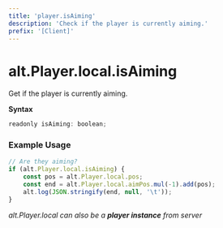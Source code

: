 ```yaml
---
title: 'player.isAiming'
description: 'Check if the player is currently aiming.'
prefix: '[Client]'
---
```


# alt.Player.local.isAiming

Get if the player is currently aiming.

**Syntax**

```js
readonly isAiming: boolean;
```

### Example Usage

```js
// Are they aiming?
if (alt.Player.local.isAiming) {
    const pos = alt.Player.local.pos;
    const end = alt.Player.local.aimPos.mul(-1).add(pos);
    alt.log(JSON.stringify(end, null, '\t'));
}
```

_alt.Player.local can also be a **player instance** from server_

